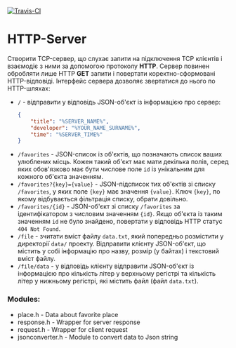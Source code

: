 [![Travis-CI][travis-badge]][travis-builds]

[travis-badge]: https://travis-ci.org/yarikzgurovskiy/HTTP-Server.svg?branch=master
[travis-builds]: https://travis-ci.org/yarikzgurovskiy/HTTP-Server/builds
# HTTP-Server

Створити TCP-сервер, що слухає запити на підключення TCP клієнтів і взаємодіє з ними за допомогою протоколу __HTTP__. 
Сервер повинен обробляти лише HTTP __GET__ запити і повертати коректно-сформовані HTTP-відповіді. 
Інтерфейс сервера дозволяє звертатися до нього по HTTP-шляхах:

* `/` - відправити у відповідь JSON-об'єкт із інформацією про сервер: 
    ```json
    {
        "title": "%SERVER_NAME%", 
        "developer": "%YOUR_NAME_SURNAME%", 
        "time": "%SERVER_TIME%"
    }
    ```
* `/favorites` - JSON-список із об'єктів, що позначають список ваших улюблених місць. 
Кожен такий об'єкт має мати декілька полів, серед яких обов'язково має бути числове поле `id` 
із унікальним для кожного об'єкта значенням.
* `/favorites?{key}={value}` - JSON-підсписок тих об'єктів зі списку `/favorites`, 
у яких поле `{key}` має значення `{value}`. Ключ `{key}`, по якому відбувається фільтрація списку, обрати довільно.
* `/favorites/{id}` - JSON-об'єкт зі списку `/favorites` за ідентифікатором з числовим значенням `{id}`. 
Якщо об'єкта із таким значенням `id` не було знайдено, повертати у відповідь HTTP статус `404 Not Found`.
* `/file` - зчитати вміст файлу `data.txt`, який попередньо розмістити у директорії `data/` проекту. 
Відправити клієнту JSON-об'єкт, що містить у собі інформацію про назву, розмір (у байтах) і текстовий вміст файлу.
* `/file/data` - у відповідь клієнту відправити JSON-об'єкт із інформацією про кількість літер у верхньому регістрі та кількість літер у нижньому регістрі, які містить файл (файл `data.txt`).

### Modules:
* place.h - Data about favorite place
* response.h - Wrapper for server response 
* request.h - Wrapper for client request
* jsonconverter.h - Module to convert data to Json string

